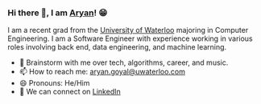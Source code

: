### Hi there 👋, I am [Aryan](https://goyalaryan.com/)! 😁

I am a recent grad from the [University of Waterloo](https://uwaterloo.ca/) majoring in Computer Engineering. I am a Software Engineer with experience working in various roles involving back end, data engineering, and machine learning.

- 💬 Brainstorm with me over tech, algorithms, career, and music.
- 📫 How to reach me: aryan.goyal@uwaterloo.com
- 😄 Pronouns: He/Him
- 📝 We can connect on [LinkedIn](https://www.linkedin.com/in/aryan-goyal/)
